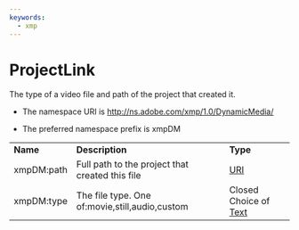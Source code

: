 ```yaml
---
keywords:
  - xmp
---
```


# ProjectLink

The type of a video file and path of the project that created it.

- The namespace URI is http://ns.adobe.com/xmp/1.0/DynamicMedia/

- The preferred namespace prefix is xmpDM

|    |           |    |
|----|-----------|----|
|**Name**|**Description**|**Type**|
|xmpDM:path|Full path to the project that created this file  |[URI](./CoreProperties.md#uri)|
|xmpDM:type|The file type. One of:movie,still,audio,custom  |Closed Choice of [Text](./CoreProperties.md#text)|
